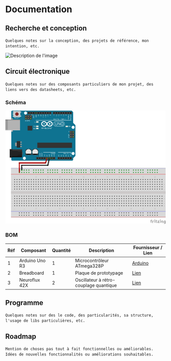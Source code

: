 # Documentation

## Recherche et conception

`Quelques notes sur la conception, des projets de référence, mon intention, etc.`

![Description de l'image](/docs/assets/croquis-de-recherche.png)

## Circuit électronique

`Quelques notes sur des composants particuliers de mon projet, des liens vers des datasheets, etc.`

### Schéma

![Description de l'image](/docs/assets/schematics_bb.png)

### BOM

| Réf | Composant      | Quantité | Description                            | Fournisseur / Lien                                            |
| --- | -------------- | -------- | -------------------------------------- | ------------------------------------------------------------- |
| 1   | Arduino Uno R3 | 1        | Microcontrôleur ATmega328P             | [Arduino](https://store.arduino.cc/products/arduino-uno-rev3) |
| 2   | Breadboard     | 1        | Plaque de prototypage                  | [Lien](#)                                                     |
| 3   | Neuroflux 42X  | 2        | Oscillateur à rétro-couplage quantique | [Lien](#)                                                     |

## Programme

`Quelques notes sur des le code, des particularités, sa structure, l'usage de libs particulières, etc.`

## Roadmap

`Mention de choses pas tout à fait fonctionnelles ou améliorables. Idées de nouvelles fonctionnalités ou améliorations souhaitables.`